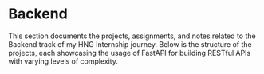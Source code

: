 # Backend

This section documents the projects, assignments, and notes related to the Backend track of my HNG Internship journey. Below is the structure of the projects, each showcasing the usage of FastAPI for building RESTful APIs with varying levels of complexity.